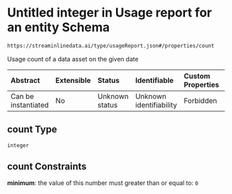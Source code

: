 # Untitled integer in Usage report for an entity Schema

```txt
https://streaminlinedata.ai/type/usageReport.json#/properties/count
```

Usage count of a data asset on the given date

| Abstract            | Extensible | Status         | Identifiable            | Custom Properties | Additional Properties | Access Restrictions | Defined In                                                          |
| :------------------ | :--------- | :------------- | :---------------------- | :---------------- | :-------------------- | :------------------ | :------------------------------------------------------------------ |
| Can be instantiated | No         | Unknown status | Unknown identifiability | Forbidden         | Allowed               | none                | [usageReport.json*](usageReport.md "open original schema") |

## count Type

`integer`

## count Constraints

**minimum**: the value of this number must greater than or equal to: `0`
